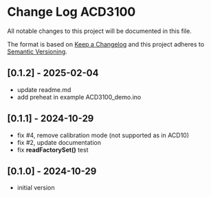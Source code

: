 # Change Log ACD3100

All notable changes to this project will be documented in this file.

The format is based on [Keep a Changelog](http://keepachangelog.com/)
and this project adheres to [Semantic Versioning](http://semver.org/).


## [0.1.2] - 2025-02-04
- update readme.md
- add preheat in example ACD3100_demo.ino

## [0.1.1] - 2024-10-29
- fix #4, remove calibration mode (not supported as in ACD10)
- fix #2, update documentation
- fix **readFactorySet()** test

## [0.1.0] - 2024-10-29
- initial version



